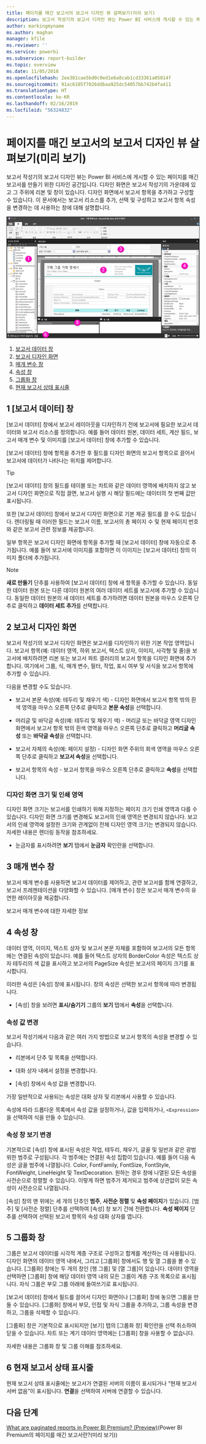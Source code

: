 ```yaml
---
title: 페이지를 매긴 보고서의 보고서 디자인 뷰 살펴보기(미리 보기)
description: 보고서 작성기의 보고서 디자인 뷰는 Power BI 서비스에 게시할 수 있는 페이지를 매긴 보고서를 만들기 위한 디자인 공간입니다.
author: markingmyname
ms.author: maghan
manager: kfile
ms.reviewer: ''
ms.service: powerbi
ms.subservice: report-builder
ms.topic: overview
ms.date: 11/05/2018
ms.openlocfilehash: 2ee381cae5bd0c0ed1e6a8cab1cd33361a05814f
ms.sourcegitcommit: 91ac6185f7026ddbaa925dc54057bb742b4fa411
ms.translationtype: HT
ms.contentlocale: ko-KR
ms.lasthandoff: 02/16/2019
ms.locfileid: "56324832"
---
```

# <a name="getting-around-in-report-design-view-for-paginated-reports-preview"></a>페이지를 매긴 보고서의 보고서 디자인 뷰 살펴보기(미리 보기)

보고서 작성기의 보고서 디자인 뷰는 Power BI 서비스에 게시할 수 있는 페이지를 매긴 보고서를 만들기 위한 디자인 공간입니다. 디자인 화면은 보고서 작성기의 가운데에 있고 그 주위에 리본 및 창이 있습니다. 디자인 화면에서 보고서 항목을 추가하고 구성할 수 있습니다. 이 문서에서는 보고서 리소스를 추가, 선택 및 구성하고 보고서 항목 속성을 변경하는 데 사용하는 창에 대해 설명합니다.  

![보고서 작성기 보고서 디자인 뷰](media/paginated-reports-report-design-view/power-bi-paginated-report-design-view.png)

1. [보고서 데이터 창](#report-data-pane) 
2. [보고서 디자인 화면](#report-design-surface)  
3. [매개 변수 창](#parameters-pane) 
4. [속성 창](#properties-pane) 
5. [그룹화 창](#grouping-pane) 
6. [현재 보고서 상태 표시줄](#current-report-status-bar)  
  
## <a name="1-report-data-pane"></a>1 [보고서 데이터] 창  
 [보고서 데이터] 창에서 보고서 레이아웃을 디자인하기 전에 보고서에 필요한 보고서 데이터와 보고서 리소스를 정의합니다. 예를 들어 데이터 원본, 데이터 세트, 계산 필드, 보고서 매개 변수 및 이미지를 [보고서 데이터] 창에 추가할 수 있습니다.  
  
 [보고서 데이터] 창에 항목을 추가한 후 필드를 디자인 화면의 보고서 항목으로 끌어서 보고서에 데이터가 나타나는 위치를 제어합니다.  
  
> [!TIP]  
>  [보고서 데이터] 창의 필드를 테이블 또는 차트와 같은 데이터 영역에 배치하지 않고 보고서 디자인 화면으로 직접 끌면, 보고서 실행 시 해당 필드에는 데이터의 첫 번째 값만 표시됩니다.  
  
 또한 [보고서 데이터] 창에서 보고서 디자인 화면으로 기본 제공 필드를 끌 수도 있습니다. 렌더링될 때 이러한 필드는 보고서 이름, 보고서의 총 페이지 수 및 현재 페이지 번호와 같은 보고서 관련 정보를 제공합니다.  
  
 일부 항목은 보고서 디자인 화면에 항목을 추가할 때 [보고서 데이터] 창에 자동으로 추가됩니다. 예를 들어 보고서에 이미지를 포함하면 이 이미지는 [보고서 데이터] 창의 이미지 폴더에 추가됩니다.  
  
> [!NOTE]  
>  **새로 만들기** 단추를 사용하여 [보고서 데이터] 창에 새 항목을 추가할 수 있습니다. 동일한 데이터 원본 또는 다른 데이터 원본의 여러 데이터 세트를 보고서에 추가할 수 있습니다. 동일한 데이터 원본의 새 데이터 세트를 추가하려면 데이터 원본을 마우스 오른쪽 단추로 클릭하고 **데이터 세트 추가**를 선택합니다.  
  
## <a name="2-report-design-surface"></a>2 보고서 디자인 화면  
 보고서 작성기의 보고서 디자인 화면은 보고서를 디자인하기 위한 기본 작업 영역입니다. 보고서 항목(예: 데이터 영역, 하위 보고서, 텍스트 상자, 이미지, 사각형 및 줄)을 보고서에 배치하려면 리본 또는 보고서 파트 갤러리의 보고서 항목을 디자인 화면에 추가합니다. 여기에서 그룹, 식, 매개 변수, 필터, 작업, 표시 여부 및 서식을 보고서 항목에 추가할 수 있습니다.  
  
 다음을 변경할 수도 있습니다.  
  
-   보고서 본문 속성(예: 테두리 및 채우기 색) - 디자인 화면에서 보고서 항목 밖의 흰색 영역을 마우스 오른쪽 단추로 클릭하고 **본문 속성**을 선택합니다.  
  
-   머리글 및 바닥글 속성(예: 테두리 및 채우기 색) - 머리글 또는 바닥글 영역 디자인 화면에서 보고서 항목 밖의 흰색 영역을 마우스 오른쪽 단추로 클릭하고 **머리글 속성** 또는 **바닥글 속성**을 선택합니다.  
  
-   보고서 자체의 속성(예: 페이지 설정) - 디자인 화면 주위의 회색 영역을 마우스 오른쪽 단추로 클릭하고 **보고서 속성**을 선택합니다.  
  
-   보고서 항목의 속성 - 보고서 항목을 마우스 오른쪽 단추로 클릭하고 **속성**을 선택합니다.  
  
### <a name="design-surface-size-and-print-area"></a>디자인 화면 크기 및 인쇄 영역  
디자인 화면 크기는 보고서를 인쇄하기 위해 지정하는 페이지 크기 인쇄 영역과 다를 수 있습니다. 디자인 화면 크기를 변경해도 보고서의 인쇄 영역은 변경되지 않습니다. 보고서의 인쇄 영역에 설정한 크기와 관계없이 전체 디자인 영역 크기는 변경되지 않습니다. 자세한 내용은 렌더링 동작을 참조하세요. 
  
- 눈금자를 표시하려면 **보기** 탭에서 **눈금자** 확인란을 선택합니다.  
  
## <a name="3-parameters-pane"></a>3 매개 변수 창  
 보고서 매개 변수를 사용하면 보고서 데이터를 제어하고, 관련 보고서를 함께 연결하고, 보고서 프레젠테이션을 다양화할 수 있습니다. [매개 변수] 창은 보고서 매개 변수의 유연한 레이아웃을 제공합니다.  
  
 보고서 매개 변수에 대한 자세한 정보   
  
## <a name="4-properties-pane"></a>4 속성 창
 데이터 영역, 이미지, 텍스트 상자 및 보고서 본문 자체를 포함하여 보고서의 모든 항목에는 연결된 속성이 있습니다. 예를 들어 텍스트 상자의 BorderColor 속성은 텍스트 상자 테두리의 색 값을 표시하고 보고서의 PageSize 속성은 보고서의 페이지 크기를 표시합니다.  
  
 이러한 속성은 [속성] 창에 표시됩니다. 창의 속성은 선택한 보고서 항목에 따라 변경됩니다.  
  
- [속성] 창을 보려면 **표시/숨기기** 그룹의 **보기** 탭에서 **속성**을 선택합니다.  
  
### <a name="changing-property-values"></a>속성 값 변경  
 보고서 작성기에서 다음과 같은 여러 가지 방법으로 보고서 항목의 속성을 변경할 수 있습니다.  
  
-   리본에서 단추 및 목록을 선택합니다.  
  
-   대화 상자 내에서 설정을 변경합니다.  
  
-   [속성] 창에서 속성 값을 변경합니다.  
  
 가장 일반적으로 사용되는 속성은 대화 상자 및 리본에서 사용할 수 있습니다.  
  
 속성에 따라 드롭다운 목록에서 속성 값을 설정하거나, 값을 입력하거나, `<Expression>`을 선택하여 식을 만들 수 있습니다.  
  
### <a name="changing-the-properties-pane-view"></a>속성 창 보기 변경  
 기본적으로 [속성] 창에 표시된 속성은 작업, 테두리, 채우기, 글꼴 및 일반과 같은 광범위한 범주로 구성됩니다. 각 범주에는 연결된 속성 집합이 있습니다. 예를 들어 다음 속성은 글꼴 범주에 나열됩니다. Color, FontFamily, FontSize, FontStyle, FontWeight, LineHeight 및 TextDecoration. 원하는 경우 창에 나열된 모든 속성을 사전순으로 정렬할 수 있습니다. 이렇게 하면 범주가 제거되고 범주에 상관없이 모든 속성이 사전순으로 나열됩니다.  
  
 [속성] 창의 맨 위에는 세 개의 단추인 **범주**, **사전순 정렬** 및 **속성 페이지**가 있습니다. [범주] 및 [사전순 정렬] 단추를 선택하여 [속성] 창 보기 간에 전환합니다. **속성 페이지** 단추를 선택하여 선택된 보고서 항목의 속성 대화 상자를 엽니다.  
  
  
## <a name="5-grouping-pane"></a>5 그룹화 창

 그룹은 보고서 데이터를 시각적 계층 구조로 구성하고 합계를 계산하는 데 사용됩니다. 디자인 화면의 데이터 영역 내에서, 그리고 [그룹화] 창에서도 행 및 열 그룹을 볼 수 있습니다. [그룹화] 창에는 두 개의 창인 [행 그룹] 및 [열 그룹]이 있습니다. 데이터 영역을 선택하면 [그룹화] 창에 해당 데이터 영역 내의 모든 그룹이 계층 구조 목록으로 표시됩니다. 자식 그룹은 부모 그룹 아래에 들여쓰기로 표시됩니다.  
  
 [보고서 데이터] 창에서 필드를 끌어서 디자인 화면이나 [그룹화] 창에 놓으면 그룹을 만들 수 있습니다. [그룹화] 창에서 부모, 인접 및 자식 그룹을 추가하고, 그룹 속성을 변경하고, 그룹을 삭제할 수 있습니다.  
  
 [그룹화] 창은 기본적으로 표시되지만 [보기] 탭의 [그룹화 창] 확인란을 선택 취소하여 닫을 수 있습니다. 차트 또는 계기 데이터 영역에는 [그룹화] 창을 사용할 수 없습니다.  
  
 자세한 내용은 그룹화 창 및 그룹 이해를 참조하세요.  
  
## <a name="6-current-report-status-bar"></a>6 현재 보고서 상태 표시줄

현재 보고서 상태 표시줄에는 보고서가 연결된 서버의 이름이 표시되거나 “현재 보고서 서버 없음”이 표시됩니다. **연결**을 선택하여 서버에 연결할 수 있습니다.

## <a name="next-steps"></a>다음 단계

[What are paginated reports in Power BI Premium? (Preview)](paginated-reports-report-builder-power-bi.md)(Power BI Premium의 페이지를 매긴 보고서란?(미리 보기)) 

  
  
